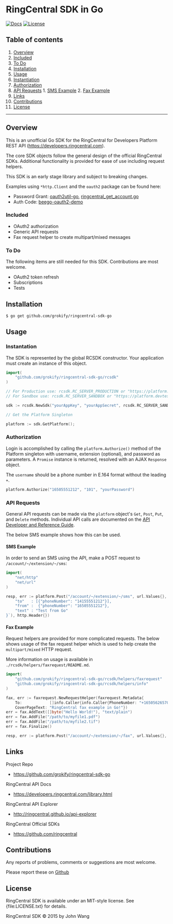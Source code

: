 RingCentral SDK in Go
=====================

[![Docs][docs-godoc-svg]][docs-godoc-link]
[![License][license-svg]][license-link]

## Table of contents

1. [Overview](#overview)
  1. [Included](#included)
  2. [To Do](#to-do)
2. [Installation](#installation)
2. [Usage](#usage)
  1. [Instantiation](#instantiation)
  1. [Authorization](#authorization)
  1. [API Requests](#api-requests)
    1. [SMS Example](#sms-example)
    2. [Fax Example](#fax-example)
6. [Links](#links)
7. [Contributions](#contributions)
8. [License](#license)

***

## Overview

This is an unofficial Go SDK for the RingCentral for Developers Platform REST API (https://developers.ringcentral.com).

The core SDK objects follow the general design of the official RingCentral SDKs. Additional functionality is provided for ease of use including request helpers.

This SDK is an early stage library and subject to breaking changes.

Examples using `*http.Client` and the `oauth2` package can be found here:

* Password Grant: [oauth2util-go](https://github.com/grokify/oauth2util-go/), [ringcentral_get_account.go](https://github.com/grokify/oauth2util-go/blob/master/examples/ringcentral_get_account/ringcentral_get_account.go)
* Auth Code: [beego-oauth2-demo](https://github.com/grokify/)

### Included

* OAuth2 authorization
* Generic API requests
* Fax request helper to create multipart/mixed messages

### To Do

The following items are still needed for this SDK. Contributions are most welcome.

* OAuth2 token refresh
* Subscriptions
* Tests

## Installation

```bash
$ go get github.com/grokify/ringcentral-sdk-go
```

## Usage

### Instantation

The SDK is represented by the global RCSDK constructor. Your application must create an instance of this object.

```go
import(
	"github.com/grokify/ringcentral-sdk-go/rcsdk"
)

// For Production use: rcsdk.RC_SERVER_PRODUCTION or "https://platform.ringcentral.com"
// For Sandbox use: rcsdk.RC_SERVER_SANDBOX or "https://platform.devtest.ringcentral.com"

sdk := rcsdk.NewSdk("yourAppKey", "yourAppSecret", rcsdk.RC_SERVER_SANDBOX)

// Get the Platform Singleton

platform := sdk.GetPlatform();
```

### Authorization

Login is accomplished by calling the `platform.Authorize()` method of the Platform singleton with username, extension
(optional), and password as parameters. A `Promise` instance is returned, resolved with an AJAX `Response` object.

The `username` should be a phone number in E.164 format without the leading `+`.

```go
platform.Authorize("16505551212", "101", "yourPassword")
```

### API Requests

General API requests can be made via the `platform` object's `Get`, `Post`, `Put`, and `Delete` methods.
Individual API calls are documented on the [API Developer and Reference Guide](https://developers.ringcentral.com/api-docs/latest/index.html).

The below SMS example shows how this can be used.

#### SMS Example

In order to send an SMS using the API, make a POST request to `/account/~/extension/~/sms`:

```go
import(
	"net/http"
	"net/url"
)

resp, err := platform.Post("/account/~/extension/~/sms", url.Values{}, []byte(`{ 
	"to"   : [{"phoneNumber": "14155551212"}],
	"from" :  {"phoneNumber": "16505551212"}, 
	"text" : "Test from Go"
}`), http.Header{})

```

#### Fax Example

Request helpers are provided for more complicated requests. The below shows usage of the
fax request helper which is used to help create the `multipart/mixed` HTTP request.

More information on usage is available in `./rcsdk/helpers/faxrequest/README.md`.

```go
import(
	"github.com/grokify/ringcentral-sdk-go/rcsdk/helpers/faxrequest"
	"github.com/grokify/ringcentral-sdk-go/rcsdk/helpers/info"
)

fax, err := faxrequest.NewRequestHelper(faxrequest.Metadata{
	To:            []info.Caller{info.Caller{PhoneNumber: "+16505626570"}},
	CoverPageText: "RingCentral fax example in Go!"})
err = fax.AddText([]byte("Hello World!"), "text/plain")
err = fax.AddFile("/path/to/myfile1.pdf")
err = fax.AddFile("/path/to/myfile2.tif")
err = fax.Finalize()

resp, err := platform.Post("/account/~/extension/~/fax", url.Values{}, fax.GetBody(), fax.GetHeaders())
```

## Links

Project Repo

* https://github.com/grokify/ringcentral-sdk-go

RingCentral API Docs

* https://developers.ringcentral.com/library.html

RingCentral API Explorer

* http://ringcentral.github.io/api-explorer

RingCentral Official SDKs

* https://github.com/ringcentral

## Contributions

Any reports of problems, comments or suggestions are most welcome.

Please report these on [Github](https://github.com/grokify/ringcentral-sdk-go)

## License

RingCentral SDK is available under an MIT-style license. See {file:LICENSE.txt} for details.

RingCentral SDK &copy; 2015 by John Wang

 [docs-godoc-svg]: https://img.shields.io/badge/docs-godoc-blue.svg
 [docs-godoc-link]: https://godoc.org/github.com/grokify/ringcentral-sdk-go
 [license-svg]: https://img.shields.io/badge/license-MIT-blue.svg
 [license-link]: https://github.com/grokify/ringcentral-sdk-go/blob/master/LICENSE.txt
